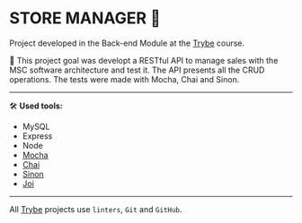 # STORE MANAGER 🏬

Project developed in the Back-end Module at the [Trybe](https://www.betrybe.com/) course.

🎯
This project goal was developt a RESTful API to manage sales with the MSC software architecture and test it.
The API presents all the CRUD operations.
The tests were made with Mocha, Chai and Sinon.

---

🛠️ **Used tools:**
* MySQL     
* Express
* Node
* [Mocha](https://mochajs.org/)
* [Chai](https://www.chaijs.com/)
* [Sinon](https://sinonjs.org/)
* [Joi](https://joi.dev/api/?v=17.6.0)

---

All [Trybe](https://www.betrybe.com/) projects use `linters`, `Git` and `GitHub`.<br/>
